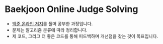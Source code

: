 # Baekjoon Online Judge Solving

- [백준 온라인 저지](https://www.acmicpc.net/)를 풀며 공부한 과정입니다.
- 문제는 알고리즘 분류에 따라 정리합니다.
- 제 코드, 그리고 더 좋은 코드를 통해 피드백하며 개선점을 찾는 것이 목표입니다.